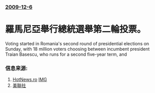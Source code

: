 ### [2009-12-6](/news/2009/12/6/index.md)

##### 
#  羅馬尼亞舉行總統選舉第二輪投票。

Voting started in Romania's second round of presidential elections on Sunday, with 18 million voters choosing between incumbent president Traian Basescu, who runs for a second five-year term, and


### 信息来源:

1. [HotNews.ro](http://english.hotnews.ro/stiri-top_news-6673011-voting-started-romania-presidential-elections.htm) [IMG](http://media.hotnews.ro/media_server1/image-2013-02-2-14134436-0-sigla-hotnews-2.jpg)
2. [美聯社](http://www.google.com/hostednews/ap/article/ALeqM5go6LfJUJ_HGu-vU3pIkKgS6B8n3AD9CDNH6G0)
